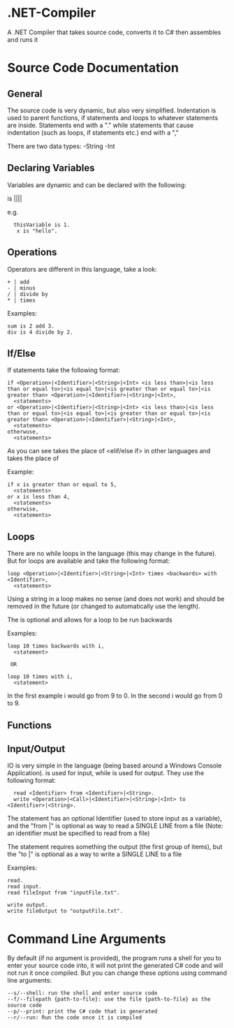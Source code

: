 # .NET-Compiler
A .NET Compiler that takes source code, converts it to C# then assembles and runs it

# Source Code Documentation

## General

The source code is very dynamic, but also very simplified. Indentation is used to parent functions, if statements and loops to whatever statements are inside. Statements end with a "." while statements that cause indentation (such as loops, if statements etc.) end with a ","

There are two data types:
  -String
  -Int

## Declaring Variables

Variables are dynamic and can be declared with the following:

<identifier> is <Idenfier>|<String>|<Int>|<Operation>|<Call>
  
  e.g. 
  
      thisVariable is 1.
       x is "hello".

## Operations

Operators are different in this language, take a look:

    + | add
    - | minus
    / | divide by
    * | times

Examples: 

    sum is 2 add 3.
    div is 4 divide by 2.

## If/Else

 If statements take the following format:
 
    if <Operation>|<Identifier>|<String>|<Int> <is less than>|<is less than or equal to>|<is equal to>|<is greater than or equal to>|<is greater than> <Operation>|<Identifier>|<String>|<Int>,
      <statements>
    or <Operation>|<Identifier>|<String>|<Int> <is less than>|<is less than or equal to>|<is equal to>|<is greater than or equal to>|<is greater than> <Operation>|<Identifier>|<String>|<Int>,
      <statements>
    otherwuse,
      <statements>
      
As you can see <or> takes the place of <elif/else if> in other languages and <otherwise> takes the place of <else>
  
Example:

    if x is greater than or equal to 5,
      <statements>
    or x is less than 4,
      <statements>
    otherwise,
      <statements>

## Loops

There are no while loops in the language (this may change in the future). But for loops are available and take the following format:

    loop <Operation>|<Identifier>|<String>|<Int> times <backwards> with <Identifier>,
      <statements>

Using a string in a loop makes no sense (and does not work) and should be removed in the future (or changed to automatically use the length).

The <backwards> is optional and allows for a loop to be run backwards
  
Examples:
    
    loop 10 times backwards with i,
      <statement>
      
     OR
     
    loop 10 times with i,
      <statement>
      
In the first example i would go from 9 to 0. In the second i would go from 0 to 9.

## Functions

## Input/Output

IO is very simple in the language (being based around a Windows Console Application). <read> is used for input, while <write> is used for output. They use the following format: 
  
      read <Identifier> from <Identifier>|<String>.
      write <Operation>|<Call>|<Identifier>|<String>|<Int> to <Identifier>|<String>.
      
The <read> statement has an optional Identifier (used to store input as a variable), and the "from <Identifier>|<String>" is optional as way to read a SINGLE LINE from a file (Note: an identifier must be specified to read from a file)
  
The <write> statement requires something the output (the first group of items), but the "to <Identifier>|<String>" is optional as a way to write a SINGLE LINE to a file
  
Examples:

    read.
    read input.
    read fileInput from "inputFile.txt".
    
    write output.
    write fileOutput to "outputFile.txt".

# Command Line Arguments

By default (if no argument is provided), the program runs a shell for you to enter your source code into, it will not print the generated C# code and will not run it once compiled. But you can change these options using command line arguments:

    --s/--shell: run the shell and enter source code
    --f/--filepath {path-to-file}: use the file {path-to-file} as the source code
    --p/--print: print the C# code that is generated
    --r/--run: Run the code once it is compiled
